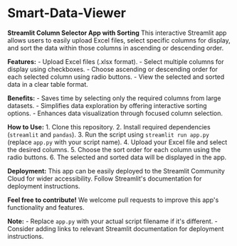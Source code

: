 # Smart-Data-Viewer

  **Streamlit Column Selector App with Sorting**  This interactive Streamlit app allows users to easily upload Excel files, select specific columns for display, and sort the data within those columns in ascending or descending order. 
  
  **Features:**  - Upload Excel files (.xlsx format). - Select multiple columns for display using checkboxes. - Choose ascending or descending order for each selected column using radio buttons. - View the selected and sorted data in a clear table format.
  
  **Benefits:**  - Saves time by selecting only the required columns from large datasets. - Simplifies data exploration by offering interactive sorting options. - Enhances data visualization through focused column selection.
  
  **How to Use:**  1. Clone this repository. 2. Install required dependencies (`streamlit` and `pandas`). 3. Run the script using `streamlit run app.py` (replace `app.py` with your script name). 4. Upload your Excel file and select the desired columns. 5. Choose the sort order for each column using the radio buttons. 6. The selected and sorted data will be displayed in the app.  
  
  **Deployment:**  This app can be easily deployed to the Streamlit Community Cloud for wider accessibility. Follow Streamlit's documentation for deployment instructions.  
  
  **Feel free to contribute!**  We welcome pull requests to improve this app's functionality and features. 
  
  **Note:**  - Replace `app.py` with your actual script filename if it's different. - Consider adding links to relevant Streamlit documentation for deployment instructions.  
